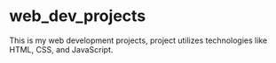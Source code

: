 # web_dev_projects
This is my web development projects, project utilizes technologies like HTML, CSS, and JavaScript.
